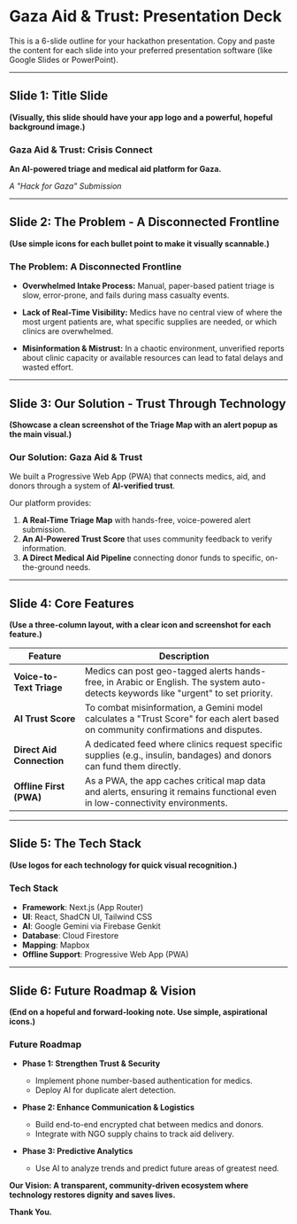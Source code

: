 
# Gaza Aid & Trust: Presentation Deck

This is a 6-slide outline for your hackathon presentation. Copy and paste the content for each slide into your preferred presentation software (like Google Slides or PowerPoint).

---

## Slide 1: Title Slide

**(Visually, this slide should have your app logo and a powerful, hopeful background image.)**

### Gaza Aid & Trust: Crisis Connect

**An AI-powered triage and medical aid platform for Gaza.**

*A "Hack for Gaza" Submission*

---

## Slide 2: The Problem - A Disconnected Frontline

**(Use simple icons for each bullet point to make it visually scannable.)**

### The Problem: A Disconnected Frontline

*   **Overwhelmed Intake Process:** Manual, paper-based patient triage is slow, error-prone, and fails during mass casualty events.

*   **Lack of Real-Time Visibility:** Medics have no central view of where the most urgent patients are, what specific supplies are needed, or which clinics are overwhelmed.

*   **Misinformation & Mistrust:** In a chaotic environment, unverified reports about clinic capacity or available resources can lead to fatal delays and wasted effort.

---

## Slide 3: Our Solution - Trust Through Technology

**(Showcase a clean screenshot of the Triage Map with an alert popup as the main visual.)**

### Our Solution: Gaza Aid & Trust

We built a Progressive Web App (PWA) that connects medics, aid, and donors through a system of **AI-verified trust**.

Our platform provides:
1.  **A Real-Time Triage Map** with hands-free, voice-powered alert submission.
2.  **An AI-Powered Trust Score** that uses community feedback to verify information.
3.  **A Direct Medical Aid Pipeline** connecting donor funds to specific, on-the-ground needs.

---

## Slide 4: Core Features

**(Use a three-column layout, with a clear icon and screenshot for each feature.)**

| Feature                   | Description                                                                                                                                     |
| ------------------------- | ----------------------------------------------------------------------------------------------------------------------------------------------- |
| **Voice-to-Text Triage**  | Medics can post geo-tagged alerts hands-free, in Arabic or English. The system auto-detects keywords like "urgent" to set priority.                |
| **AI Trust Score**        | To combat misinformation, a Gemini model calculates a "Trust Score" for each alert based on community confirmations and disputes.                    |
| **Direct Aid Connection** | A dedicated feed where clinics request specific supplies (e.g., insulin, bandages) and donors can fund them directly.                            |
| **Offline First (PWA)**   | As a PWA, the app caches critical map data and alerts, ensuring it remains functional even in low-connectivity environments.                       |

---

## Slide 5: The Tech Stack

**(Use logos for each technology for quick visual recognition.)**

### Tech Stack

*   **Framework**: Next.js (App Router)
*   **UI**: React, ShadCN UI, Tailwind CSS
*   **AI**: Google Gemini via Firebase Genkit
*   **Database**: Cloud Firestore
*   **Mapping**: Mapbox
*   **Offline Support**: Progressive Web App (PWA)

---

## Slide 6: Future Roadmap & Vision

**(End on a hopeful and forward-looking note. Use simple, aspirational icons.)**

### Future Roadmap

*   **Phase 1: Strengthen Trust & Security**
    *   Implement phone number-based authentication for medics.
    *   Deploy AI for duplicate alert detection.

*   **Phase 2: Enhance Communication & Logistics**
    *   Build end-to-end encrypted chat between medics and donors.
    *   Integrate with NGO supply chains to track aid delivery.

*   **Phase 3: Predictive Analytics**
    *   Use AI to analyze trends and predict future areas of greatest need.

**Our Vision: A transparent, community-driven ecosystem where technology restores dignity and saves lives.**

**Thank You.**
